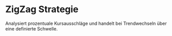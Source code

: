 # ZigZag Strategie

Analysiert prozentuale Kursausschläge und handelt bei Trendwechseln über eine definierte Schwelle.
